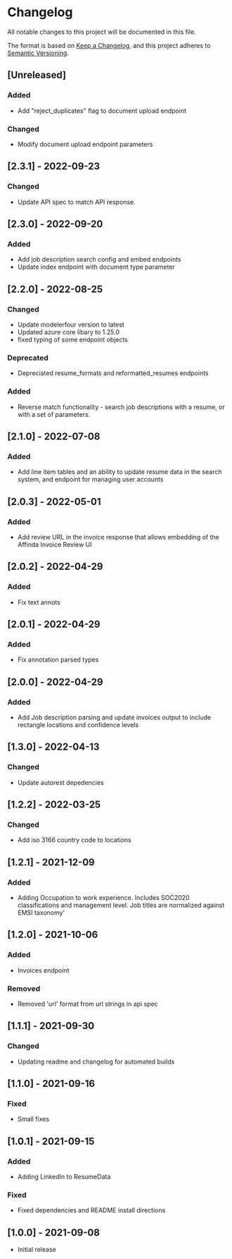 # Changelog
All notable changes to this project will be documented in this file.

The format is based on [Keep a Changelog](https://keepachangelog.com/en/1.1.0/),
and this project adheres to [Semantic Versioning](https://semver.org/spec/v2.0.0.html).

## [Unreleased]
### Added
- Add "reject_duplicates" flag to document upload endpoint

### Changed
- Modify document upload endpoint parameters

## [2.3.1] - 2022-09-23
### Changed
- Update API spec to match API response.

## [2.3.0] - 2022-09-20
### Added
- Add job description search config and embed endpoints
- Update index endpoint with document type parameter

## [2.2.0] - 2022-08-25
### Changed
- Update modelerfour version to latest
- Updated azure core libary to 1.25.0
- fixed typing of some endpoint objects

### Deprecated
- Depreciated resume_formats and reformatted_resumes endpoints

### Added
- Reverse match functionality - search job descriptions with a resume, or with a set of parameters.

## [2.1.0] - 2022-07-08
### Added
- Add line item tables and an ability to update resume data in the search system, and endpoint for managing user accounts

## [2.0.3] - 2022-05-01
### Added
- Add review URL in the invoice response that allows embedding of the Affinda Invoice Review UI

## [2.0.2] - 2022-04-29
### Added
- Fix text annots

## [2.0.1] - 2022-04-29
### Added
- Fix annotation parsed types

## [2.0.0] - 2022-04-29
### Added
- Add Job description parsing and update invoices output to include rectangle locations and confidence levels

## [1.3.0] - 2022-04-13
### Changed
- Update autorest depedencies

## [1.2.2] - 2022-03-25
### Changed
- Add iso 3166 country code to locations

## [1.2.1] - 2021-12-09
### Added
- Adding Occupation to work experience.  Includes SOC2020 classifications and management level.  Job titles are normalized against EMSI taxonomy'

## [1.2.0] - 2021-10-06
### Added
- Invoices endpoint

### Removed
- Removed 'url' format from url strings in api spec

## [1.1.1] - 2021-09-30
### Changed
- Updating readme and changelog for automated builds

## [1.1.0] - 2021-09-16
### Fixed
- Small fixes

## [1.0.1] - 2021-09-15
### Added
- Adding LinkedIn to ResumeData

### Fixed
- Fixed dependencies and README install directions

## [1.0.0] - 2021-09-08
* Initial release

